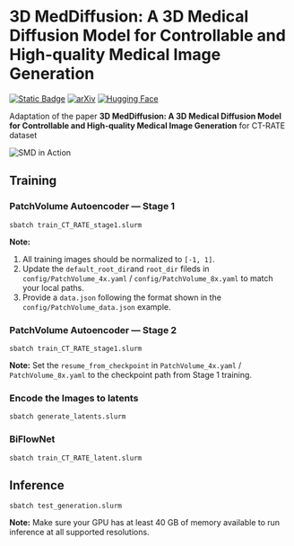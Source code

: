 # 3D MedDiffusion: A 3D Medical Diffusion Model for Controllable and High-quality Medical Image Generation
[![Static Badge](https://img.shields.io/badge/Project-page-blue)](https://shanghaitech-impact.github.io/3D-MedDiffusion/)
[![arXiv](https://img.shields.io/badge/arXiv-2402.19043-b31b1b.svg)](https://arxiv.org/abs/2412.13059)
[![Hugging Face](https://img.shields.io/badge/Hugging%20Face-Model%20Page-orange)](https://huggingface.co/MMorss/3D-MedDiffusion)

Adaptation of the paper **3D MedDiffusion: A 3D Medical Diffusion Model for Controllable and High-quality Medical Image Generation** for CT-RATE dataset

![SMD in Action](assets/gif_github.gif)

## Training 
### PatchVolume Autoencoder — Stage 1


```
sbatch train_CT_RATE_stage1.slurm
```
**Note:**  
1. All training images should be normalized to `[-1, 1]`.  
2. Update the `default_root_dir`and `root_dir` fileds in `config/PatchVolume_4x.yaml` / `config/PatchVolume_8x.yaml` to match your local paths.
3. Provide a `data.json` following the format shown in the `config/PatchVolume_data.json` example.


### PatchVolume Autoencoder — Stage 2

```
sbatch train_CT_RATE_stage1.slurm
```

**Note:** Set the `resume_from_checkpoint` in `PatchVolume_4x.yaml` / `PatchVolume_8x.yaml` to the checkpoint path from Stage 1 training.


### Encode the Images to latents 
```
sbatch generate_latents.slurm
```

### BiFlowNet
```
sbatch train_CT_RATE_latent.slurm
```

## Inference
```
sbatch test_generation.slurm
```
**Note:**  Make sure your GPU has at least 40 GB of memory available to run inference at all supported resolutions.
